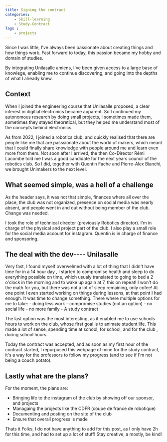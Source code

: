 ```yaml
---
title: Signing the contract
categories: 
    - Skill-learning
    - Study-Contract
Tags :
    - projects
---
```


Since I was little, I've always been passionate about creating things and how things work. Fast forward to today, this passion became my hobby and domain of studies.

By integrating Unilasalle amiens, I've been given access to a large base of knowlege, enabling me to continue discovering, and 
going into the depths of what I already knew.


## Context

When I joined the engineering course that Unilasalle proposed, a clear interest in digitial electronics became apparent. So I continued my autonomous research by doing small projects,
I sometimes made them, sometimes they stayed theoretical, but they helped me understand most of the concepts behind electronics.

As from 2022, I joined a robotics club, and quickly realised that there are people like me that are passsionate about the world of makers, which meant that I could finally share knowledge with people around me and learn even more from them.
Not soon after I arrived, the then Co-Director Rémi Lacombe told me I was a good candidate for the next years council of the robotics club. So I did, together with Quentin Fache and Pierre-Alex Bianchi, we brought Unimakers to the next level.

## What seemed simple, was a hell of a challenge

As the header says, it was not that simple, finances where all over the place, the club was not 
organized, presence on social media was nearly absent, and people went in and out without being member of the club. Change was needed.

I took the role of technical director (previously Robotics director). I'm in charge of the physical and project part of the club.
I also play a small role for the social media account for instagram. Quentin is in charge of finance and sponsoring.

## The deal with the dev---- Unilasalle
Very fast, I found myself overwelmed with a lot of thing that I didn't have time for in a 14 hour day , I started to compromise 
health and sleep to do everything possible on time, which usualy translated to going to bed a 2 o'clock in the morning and to wake 
up again at 7, this on repeat! I won't do the math for you, but there was not a lot of sleep remaining, only cofee!
At one point I even started working on things during lessons, at that point I had enough. It was time to change something.
There where multiple options for me to take:
    - doing less work 
    - compromise studies (not an option)
    - no social life
    - no more family
    - A study contract

The last option was the most interesting, as it enabled me to use schools hours to work on the club, whose first goal is to animate
student life. This made a lot of sense, spending time at school, for school, and for the club , during school hours.

Today the contract was accepted, and as soon as my first hour of the contract started, I repurpused this webpage of mine for the study contract, it's a way for the professors to follow my progress (and to see if I'm not being a couch potato).

## Lastly what are the plans?

For the moment, the plans are:
- Bringing life to the instagram of the club by showing off our sponsor, and projects
- Managaing the projects like the CDFR (coupe de france de robotique)
- Documenting and posting on the site of the club
- Ensure that overall progress is made


Thats it Folks, I do not have anything to add for this post, as I only have 2h for this time, and had to set up a lot of stuff!
Stay creative, a mostly, be kind!